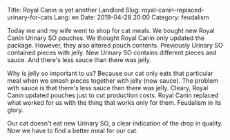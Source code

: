 Title: Royal Canin is yet another Landlord
Slug: royal-canin-replaced-urinary-for-cats
Lang: en
Date: 2019-04-28 20:00
Category: feudalism

Today me and my wife went to shop for cat meals. We bought new Royal Canin Urinary SO pouches. We thought Royal Canin only updated the package. However, they also altered pouch contents. Previously Urinary SO contained pieces with jelly. New Urinary SO contains different pieces and sauce. And there's less sauce than there was jelly.

Why is jelly so important to us? Because our cat only eats that particular meal when we smash pieces together with jelly (now sauce). The problem with sauce is that there's less sauce then there was jelly. Cleary, Royal Canin updated pouches just to cut production costs. Royal Canin replaced what worked for us with the thing that works only for them. Feudalism in its glory.

Our cat doesn't eat new Urinary SO, a clear indication of the drop in quality. Now we have to find a better meal for our cat.
